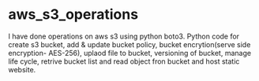 # aws_s3_operations
I have done operations on aws s3 using python boto3. Python code for create s3 bucket, add & update bucket policy, bucket encrytion(serve side encryption- AES-256), uplaod file to bucket, versioning of bucket, manage life cycle, retrive bucket list and read object fron bucket and host static website.

